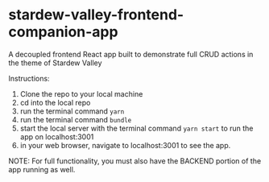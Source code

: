 # stardew-valley-frontend-companion-app
A decoupled frontend React app built to demonstrate full CRUD actions in the theme of Stardew Valley


Instructions:
1. Clone the repo to your local machine
2. cd into the local repo
3. run the terminal command `yarn`
4. run the terminal command `bundle`
5. start the local server with the terminal command `yarn start` to run the app on localhost:3001
6. in your web browser, navigate to localhost:3001 to see the app.

NOTE: For full functionality, you must also have the BACKEND portion of the app running as well.

